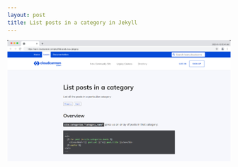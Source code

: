 ```yaml
---
layout: post
title: List posts in a category in Jekyll
---
```


[![© 2022 CloudCannon Ltd](/images/CloudCannon/CloudCannon_list_posts_in_a_category.png)](https://learn.cloudcannon.com/jekyll/list-posts-in-a-category/)